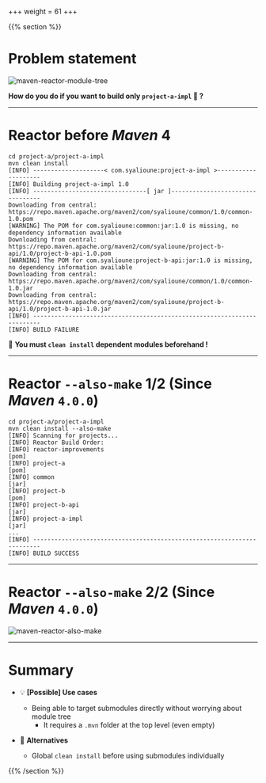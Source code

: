 +++
weight = 61
+++

{{% section %}}

# Problem statement

![maven-reactor-module-tree](maven-reactor-module-tree.png)

**How do you do if you want to build only `project-a-impl` 🤔 ?**

---

# Reactor before _Maven_ 4

```shell{1-2,7,9,13}
cd project-a/project-a-impl
mvn clean install
[INFO] --------------------< com.syalioune:project-a-impl >--------------------
[INFO] Building project-a-impl 1.0
[INFO] --------------------------------[ jar ]---------------------------------
Downloading from central: https://repo.maven.apache.org/maven2/com/syalioune/common/1.0/common-1.0.pom
[WARNING] The POM for com.syalioune:common:jar:1.0 is missing, no dependency information available
Downloading from central: https://repo.maven.apache.org/maven2/com/syalioune/project-b-api/1.0/project-b-api-1.0.pom
[WARNING] The POM for com.syalioune:project-b-api:jar:1.0 is missing, no dependency information available
Downloading from central: https://repo.maven.apache.org/maven2/com/syalioune/common/1.0/common-1.0.jar
Downloading from central: https://repo.maven.apache.org/maven2/com/syalioune/project-b-api/1.0/project-b-api-1.0.jar
[INFO] ------------------------------------------------------------------------
[INFO] BUILD FAILURE
```

🏁 **You must `clean install` dependent modules beforehand !**

---

# Reactor `--also-make` 1/2 (Since _Maven_ `4.0.0`)

```shell{1-2,4-10,13}
cd project-a/project-a-impl
mvn clean install --also-make
[INFO] Scanning for projects...
[INFO] Reactor Build Order:
[INFO] reactor-improvements                                               [pom]
[INFO] project-a                                                          [pom]
[INFO] common                                                             [jar]
[INFO] project-b                                                          [pom]
[INFO] project-b-api                                                      [jar]
[INFO] project-a-impl                                                     [jar] 
...
[INFO] ------------------------------------------------------------------------
[INFO] BUILD SUCCESS
```

---

# Reactor `--also-make` 2/2 (Since _Maven_ `4.0.0`)

![maven-reactor-also-make](maven-reactor-also-make.png)

---

# Summary

* 💡 **[Possible] Use cases**
    * Being able to target submodules directly without worrying about module tree
        * It requires a `.mvn` folder at the top level (even empty)

* 🤔 **Alternatives**
    * Global `clean install` before using submodules individually

{{% /section %}}

